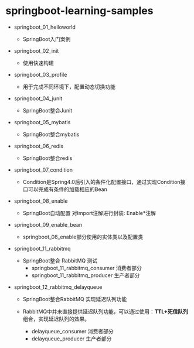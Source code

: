 # springboot-learning-samples


- springboot_01_helloworld
  - SpringBoot入门案例


- springboot_02_init
  - 使用快速构建


- springboot_03_profile
  - 用于完成不同环境下，配置动态切换功能


- springboot_04_junit
  - SpringBoot整合Junit


- springboot_05_mybatis
  - SpringBoot整合mybatis


- springboot_06_redis
  - SpringBoot整合redis


- springboot_07_condition
  - Condition是Spring4.0后引入的条件化配置接口，通过实现Condition接口可以完成有条件的加载相应的Bean


- springboot_08_enable
  - SpringBoot自动配置	对Import注解进行封装: Enable*注解


- springboot_09_enable_bean
  - springboot_08_enable部分使用的实体类以及配置类


- springboot_11_rabbitmq
  - SpringBoot整合 RabbitMQ 测试
    - springboot_11_rabbitmq_consumer      消费者部分
    - springboot_11_rabbitmq_producer      生产者部分


- springboot_12_rabbitmq_delayqueue

  - SpringBoot整合RabbitMQ 实现延迟队列功能

  - RabbitMQ中并未直接提供延迟队列功能，可以通过使用：**TTL+死信队列** 组合，实现延迟队列的效果。
    - delayqueue_consumer      消费者部分
    - delayqueue_producer      生产者部分
